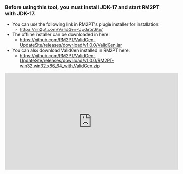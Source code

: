 ### Before using this tool, you must install JDK-17 and start RM2PT with JDK-17.
* You can use the following link in RM2PT's plugin installer for installation:
  - https://rm2pt.com/ValidGen-UpdateSite/
* The offline installer can be downloaded in here:
  - https://github.com/RM2PT/ValidGen-UpdateSite/releases/download/v1.0.0/ValidGen.jar
* You can also download ValidGen installed in RM2PT here:
  - https://github.com/RM2PT/ValidGen-UpdateSite/releases/download/v1.0.0/RM2PT-win32.win32.x86_64_with_ValidGen.zip
<iframe width="560" height="315" src="https://www.youtube.com/embed/sM96T4UJEeo?si=iw_lCz7EQX5XHXAh" title="YouTube video player" frameborder="0" allow="accelerometer; autoplay; clipboard-write; encrypted-media; gyroscope; picture-in-picture; web-share" allowfullscreen /
